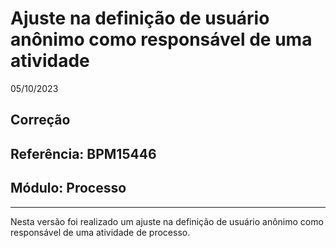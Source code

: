 # Ajuste na definição de usuário anônimo como responsável de uma atividade
05/10/2023
## Correção
## Referência: BPM15446
## Módulo: Processo
***

Nesta versão foi realizado um ajuste na definição de usuário anônimo como responsável de uma atividade de processo.